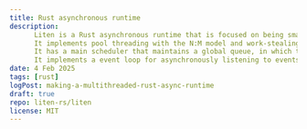 ```yaml
---
title: Rust asynchronous runtime
description:
      Liten is a Rust asynchronous runtime that is focused on being small and fast.
      It implements pool threading with the N:M model and work-stealing.
      It has a main scheduler that maintains a global queue, in which the worker threads can steal work from and each others queues.
      It implements a event loop for asynchronously listening to events, and soon a clock.
date: 4 Feb 2025
tags: [rust]
logPost: making-a-multithreaded-rust-async-runtime
draft: true
repo: liten-rs/liten
license: MIT
---
```


